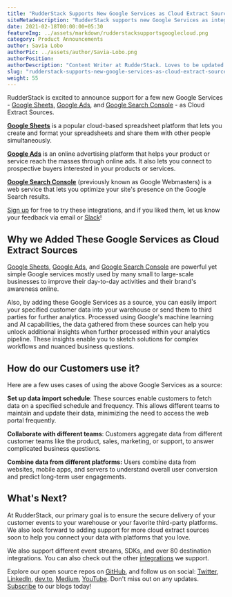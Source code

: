```yaml
---
title: "RudderStack Supports New Google Services as Cloud Extract Sources"
siteMetadescription: "RudderStack supports new Google Services as integrations - Google Sheets, Google Ads, and Google Search Console - as Cloud Extract Sources. Now send your data from Google Cloud searvices seamlessly to RudderStack."
date: 2021-02-18T00:00:00+05:30
featureImg: ../assets/markdown/rudderstacksupportsgooglecloud.png
category: Product Announcements
author: Savia Lobo
authorPic: ../assets/author/Savia-Lobo.png
authorPosition: 
authorDescription: "Content Writer at RudderStack. Loves to be updated with the tech happenings around the globe. Loves singing and composing songs. Believes in putting the art in smart."
slug: "rudderstack-supports-new-google-services-as-cloud-extract-sources"
weight: 55
---
```

RudderStack is excited to announce support for a few new Google Services - [Google Sheets](https://rudderstack.com/integration/google-sheets-source/), [Google Ads](https://rudderstack.com/integration/google-ads-source/), and [Google Search Console](https://rudderstack.com/integration/google-search-console-source/) - as Cloud Extract Sources. 

**[Google Sheets](https://www.google.com/sheets/about/)** is a popular cloud-based spreadsheet platform that lets you create and format your spreadsheets and share them with other people simultaneously. 

**[Google Ads](https://ads.google.com/)** is an online advertising platform that helps your product or service reach the masses through online ads. It also lets you connect to prospective buyers interested in your products or services. 

**[Google Search Console](https://search.google.com/search-console/welcome)** (previously known as Google Webmasters) is a web service that lets you optimize your site's presence on the Google Search results.

[Sign up](https://app.rudderstack.com/signup) for free to try these integrations, and if you liked them, let us know your feedback via email or [Slack](https://resources.rudderstack.com/join-rudderstack-slack)! 



## Why we Added These Google Services as Cloud Extract Sources

[Google Sheets](https://docs.rudderstack.com/cloud-extract-sources/google-sheets), [Google Ads](https://docs.rudderstack.com/cloud-extract-sources/google-adwords), and [Google Search Console](https://docs.rudderstack.com/cloud-extract-sources/google-search-console) are powerful yet simple Google services mostly used by many small to large-scale businesses to improve their day-to-day activities and their brand's awareness online.  

Also, by adding these Google Services as a source, you can easily import your specified customer data into your warehouse or send them to third parties for further analytics. Processed using Google's machine learning and AI capabilities, the data gathered from these sources can help you unlock additional insights when further processed within your analytics pipeline. These insights enable you to sketch solutions for complex workflows and nuanced business questions.


## How do our Customers use it?

Here are a few uses cases of using the above Google Services as a source:

**Set up data import schedule**: These sources enable customers to fetch data on a specified schedule and frequency. This allows different teams to maintain and update their data, minimizing the need to access the web portal frequently.  

**Collaborate with different teams**: Customers aggregate data from different customer teams like the product, sales, marketing, or support, to answer complicated business questions. 

**Combine data from different platforms:** Users combine data from websites, mobile apps, and servers to understand overall user conversion and predict long-term user engagements. 

    


## What's Next?

At RudderStack, our primary goal is to ensure the secure delivery of your customer events to your warehouse or your favorite third-party platforms. We also look forward to adding support for more cloud extract sources soon to help you connect your data with platforms that you love.

We also support different event streams, SDKs, and over 80 destination integrations. You can also check out the other [integrations](https://rudderstack.com/integration/) we support. 

Explore our open source repos on [GitHub](https://github.com/rudderlabs), and follow us on social: [Twitter](https://twitter.com/RudderStack), [LinkedIn](https://www.linkedin.com/company/rudderlabs/), [dev.to](https://dev.to/rudderstack), [Medium](https://rudderstack.medium.com/), [YouTube](https://www.youtube.com/channel/UCgV-B77bV_-LOmKYHw8jvBw). Don't miss out on any updates. [Subscribe](https://rudderstack.com/blog/) to our blogs today!
